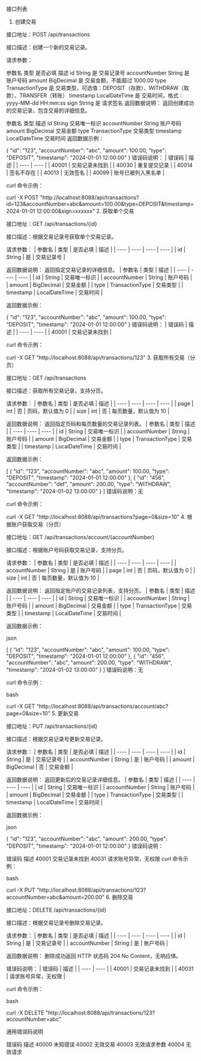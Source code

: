 接口列表

1. 创建交易

接口地址：POST /api/transactions

接口描述：创建一个新的交易记录。

请求参数：

参数名	类型	是否必填	描述
id	String	是	交易记录号
accountNumber	String	是	账户号码
amount	BigDecimal	是	交易金额，不能超过 1000.00
type	TransactionType	是	交易类型，可选值：DEPOSIT（存款）、WITHDRAW（取款）、TRANSFER（转账）
timestamp	LocalDateTime	是	交易时间，格式：yyyy-MM-dd HH:mm:ss
sign	String	是	请求签名
返回数据说明：
返回创建成功的交易记录，包含交易的详细信息。

参数名	类型	描述
id	String	交易唯一标识
accountNumber	String	账户号码
amount	BigDecimal	交易金额
type	TransactionType	交易类型
timestamp	LocalDateTime	交易时间
返回数据示例：


{
    "id": "123",
    "accountNumber": "abc",
    "amount": 100.00,
    "type": "DEPOSIT",
    "timestamp": "2024-01-01 12:00:00"
}
错误码说明：
| 错误码 | 描述 |
| ---- | ---- |
| 40001 | 交易记录未找到 |
| 40030 | 重复提交记录 |
| 40014 | 签名不存在 |
| 40013 | 无效签名 |
| 40099 | 账号已被列入黑名单 |

curl 命令示例：


curl -X POST "http://localhost:8088/api/transactions?id=123&accountNumber=abc&amount=100.00&type=DEPOSIT&timestamp=2024-01-01 12:00:00&sign=xxxxxx"
2. 获取单个交易

接口地址：GET /api/transactions/{id}

接口描述：根据交易记录号获取单个交易记录。

请求参数：
| 参数名 | 类型 | 是否必填 | 描述 |
| ---- | ---- | ---- | ---- |
| id | String | 是 | 交易记录号 |

返回数据说明：
返回指定交易记录的详细信息。
| 参数名 | 类型 | 描述 |
| ---- | ---- | ---- |
| id | String | 交易唯一标识 |
| accountNumber | String | 账户号码 |
| amount | BigDecimal | 交易金额 |
| type | TransactionType | 交易类型 |
| timestamp | LocalDateTime | 交易时间 |

返回数据示例：


{
    "id": "123",
    "accountNumber": "abc",
    "amount": 100.00,
    "type": "DEPOSIT",
    "timestamp": "2024-01-01 12:00:00"
}
错误码说明：
| 错误码 | 描述 |
| ---- | ---- |
| 40001 | 交易记录未找到 |

curl 命令示例：


curl -X GET "http://localhost:8088/api/transactions/123"
3. 获取所有交易（分页）

接口地址：GET /api/transactions

接口描述：获取所有交易记录，支持分页。

请求参数：
| 参数名 | 类型 | 是否必填 | 描述 |
| ---- | ---- | ---- | ---- |
| page | int | 否 | 页码，默认值为 0 |
| size | int | 否 | 每页数量，默认值为 10 |

返回数据说明：
返回指定页码和每页数量的交易记录列表。
| 参数名 | 类型 | 描述 |
| ---- | ---- | ---- |
| id | String | 交易唯一标识 |
| accountNumber | String | 账户号码 |
| amount | BigDecimal | 交易金额 |
| type | TransactionType | 交易类型 |
| timestamp | LocalDateTime | 交易时间 |

返回数据示例：


[
    {
        "id": "123",
        "accountNumber": "abc",
        "amount": 100.00,
        "type": "DEPOSIT",
        "timestamp": "2024-01-01 12:00:00"
    },
    {
        "id": "456",
        "accountNumber": "def",
        "amount": 200.00,
        "type": "WITHDRAW",
        "timestamp": "2024-01-02 13:00:00"
    }
]
错误码说明：无

curl 命令示例：


curl -X GET "http://localhost:8088/api/transactions?page=0&size=10"
4. 根据账户获取交易（分页）

接口地址：GET /api/transactions/account/{accountNumber}

接口描述：根据账户号码获取交易记录，支持分页。

请求参数：
| 参数名 | 类型 | 是否必填 | 描述 |
| ---- | ---- | ---- | ---- |
| accountNumber | String | 是 | 账户号码 |
| page | int | 否 | 页码，默认值为 0 |
| size | int | 否 | 每页数量，默认值为 10 |

返回数据说明：
返回指定账户的交易记录列表，支持分页。
| 参数名 | 类型 | 描述 |
| ---- | ---- | ---- |
| id | String | 交易唯一标识 |
| accountNumber | String | 账户号码 |
| amount | BigDecimal | 交易金额 |
| type | TransactionType | 交易类型 |
| timestamp | LocalDateTime | 交易时间 |

返回数据示例：

json


[
    {
        "id": "123",
        "accountNumber": "abc",
        "amount": 100.00,
        "type": "DEPOSIT",
        "timestamp": "2024-01-01 12:00:00"
    },
    {
        "id": "456",
        "accountNumber": "abc",
        "amount": 200.00,
        "type": "WITHDRAW",
        "timestamp": "2024-01-02 13:00:00"
    }
]
错误码说明：无

curl 命令示例：

bash


curl -X GET "http://localhost:8088/api/transactions/account/abc?page=0&size=10"
5. 更新交易

接口地址：PUT /api/transactions/{id}

接口描述：根据交易记录号更新交易记录。

请求参数：
| 参数名 | 类型 | 是否必填 | 描述 |
| ---- | ---- | ---- | ---- |
| id | String | 是 | 交易记录号 |
| accountNumber | String | 是 | 账户号码 |
| amount | BigDecimal | 否 | 交易金额 |

返回数据说明：
返回更新后的交易记录详细信息。
| 参数名 | 类型 | 描述 |
| ---- | ---- | ---- |
| id | String | 交易唯一标识 |
| accountNumber | String | 账户号码 |
| amount | BigDecimal | 交易金额 |
| type | TransactionType | 交易类型 |
| timestamp | LocalDateTime | 交易时间 |

返回数据示例：

json


{
    "id": "123",
    "accountNumber": "abc",
    "amount": 200.00,
    "type": "DEPOSIT",
    "timestamp": "2024-01-01 12:00:00"
}
错误码说明：

错误码	描述
40001	交易记录未找到
40031	请求账号异常，无权限
curl 命令示例：

bash


curl -X PUT "http://localhost:8088/api/transactions/123?accountNumber=abc&amount=200.00"
6. 删除交易

接口地址：DELETE /api/transactions/{id}

接口描述：根据交易记录号删除交易记录。

请求参数：
| 参数名 | 类型 | 是否必填 | 描述 |
| ---- | ---- | ---- | ---- |
| id | String | 是 | 交易记录号 |
| accountNumber | String | 是 | 账户号码 |

返回数据说明：
删除成功返回 HTTP 状态码 204 No Content，无响应体。

错误码说明：
| 错误码 | 描述 |
| ---- | ---- |
| 40001 | 交易记录未找到 |
| 40031 | 请求账号异常，无权限 |

curl 命令示例：

bash


curl -X DELETE "http://localhost:8088/api/transactions/123?accountNumber=abc"

通用错误码说明

错误码	描述
40000	未知错误
40002	无效交易
40003	无效请求参数
40004	无效请求
